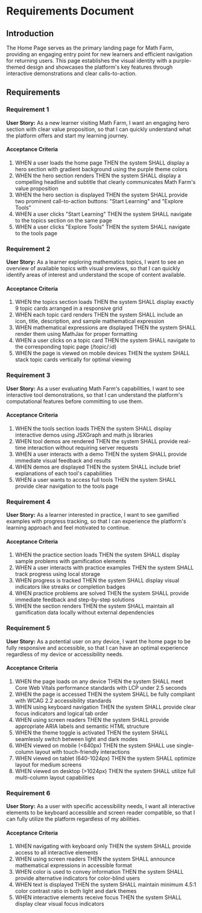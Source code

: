 # Requirements Document

## Introduction

The Home Page serves as the primary landing page for Math Farm, providing an engaging entry point for new learners and efficient navigation for returning users. This page establishes the visual identity with a purple-themed design and showcases the platform's key features through interactive demonstrations and clear calls-to-action.

## Requirements

### Requirement 1

**User Story:** As a new learner visiting Math Farm, I want an engaging hero section with clear value proposition, so that I can quickly understand what the platform offers and start my learning journey.

#### Acceptance Criteria

1. WHEN a user loads the home page THEN the system SHALL display a hero section with gradient background using the purple theme colors
2. WHEN the hero section renders THEN the system SHALL display a compelling headline and subtitle that clearly communicates Math Farm's value proposition
3. WHEN the hero section is displayed THEN the system SHALL provide two prominent call-to-action buttons: "Start Learning" and "Explore Tools"
4. WHEN a user clicks "Start Learning" THEN the system SHALL navigate to the topics section on the same page
5. WHEN a user clicks "Explore Tools" THEN the system SHALL navigate to the tools page

### Requirement 2

**User Story:** As a learner exploring mathematics topics, I want to see an overview of available topics with visual previews, so that I can quickly identify areas of interest and understand the scope of content available.

#### Acceptance Criteria

1. WHEN the topics section loads THEN the system SHALL display exactly 9 topic cards arranged in a responsive grid
2. WHEN each topic card renders THEN the system SHALL include an icon, title, description, and sample mathematical expression
3. WHEN mathematical expressions are displayed THEN the system SHALL render them using MathJax for proper formatting
4. WHEN a user clicks on a topic card THEN the system SHALL navigate to the corresponding topic page (/topic/:id)
5. WHEN the page is viewed on mobile devices THEN the system SHALL stack topic cards vertically for optimal viewing

### Requirement 3

**User Story:** As a user evaluating Math Farm's capabilities, I want to see interactive tool demonstrations, so that I can understand the platform's computational features before committing to use them.

#### Acceptance Criteria

1. WHEN the tools section loads THEN the system SHALL display interactive demos using JSXGraph and math.js libraries
2. WHEN tool demos are rendered THEN the system SHALL provide real-time interaction without requiring server requests
3. WHEN a user interacts with a demo THEN the system SHALL provide immediate visual feedback and results
4. WHEN demos are displayed THEN the system SHALL include brief explanations of each tool's capabilities
5. WHEN a user wants to access full tools THEN the system SHALL provide clear navigation to the tools page

### Requirement 4

**User Story:** As a learner interested in practice, I want to see gamified examples with progress tracking, so that I can experience the platform's learning approach and feel motivated to continue.

#### Acceptance Criteria

1. WHEN the practice section loads THEN the system SHALL display sample problems with gamification elements
2. WHEN a user interacts with practice examples THEN the system SHALL track progress using local storage
3. WHEN progress is tracked THEN the system SHALL display visual indicators like streaks or completion badges
4. WHEN practice problems are solved THEN the system SHALL provide immediate feedback and step-by-step solutions
5. WHEN the section renders THEN the system SHALL maintain all gamification data locally without external dependencies

### Requirement 5

**User Story:** As a potential user on any device, I want the home page to be fully responsive and accessible, so that I can have an optimal experience regardless of my device or accessibility needs.

#### Acceptance Criteria

1. WHEN the page loads on any device THEN the system SHALL meet Core Web Vitals performance standards with LCP under 2.5 seconds
2. WHEN the page is accessed THEN the system SHALL be fully compliant with WCAG 2.2 accessibility standards
3. WHEN using keyboard navigation THEN the system SHALL provide clear focus indicators and logical tab order
4. WHEN using screen readers THEN the system SHALL provide appropriate ARIA labels and semantic HTML structure
5. WHEN the theme toggle is activated THEN the system SHALL seamlessly switch between light and dark modes
6. WHEN viewed on mobile (<640px) THEN the system SHALL use single-column layout with touch-friendly interactions
7. WHEN viewed on tablet (640-1024px) THEN the system SHALL optimize layout for medium screens
8. WHEN viewed on desktop (>1024px) THEN the system SHALL utilize full multi-column layout capabilities

### Requirement 6

**User Story:** As a user with specific accessibility needs, I want all interactive elements to be keyboard accessible and screen reader compatible, so that I can fully utilize the platform regardless of my abilities.

#### Acceptance Criteria

1. WHEN navigating with keyboard only THEN the system SHALL provide access to all interactive elements
2. WHEN using screen readers THEN the system SHALL announce mathematical expressions in accessible format
3. WHEN color is used to convey information THEN the system SHALL provide alternative indicators for color-blind users
4. WHEN text is displayed THEN the system SHALL maintain minimum 4.5:1 color contrast ratio in both light and dark themes
5. WHEN interactive elements receive focus THEN the system SHALL display clear visual focus indicators
